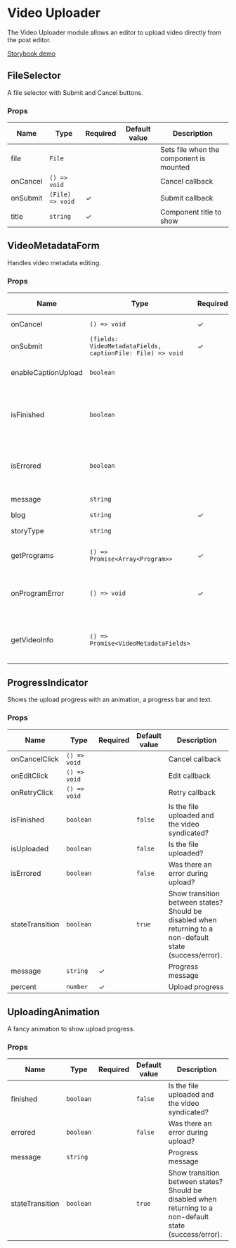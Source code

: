 # Video Uploader

The Video Uploader module allows an editor to upload video directly from the post editor.

[Storybook demo](http://localhost:8001/?selectedKind=4.%20Components%7CVideo%20Uploader)

<!-- STORY -->

## FileSelector

A file selector with Submit and Cancel buttons.

### Props

| Name | Type | Required | Default value | Description
|------|------|----------|---------------|------------
| file | `File` |  |  | Sets file when the component is mounted
| onCancel | `() => void` |  |  | Cancel callback
| onSubmit | `(File) => void` | ✓ |  | Submit callback
| title | `string` | ✓ |  | Component title to show

## VideoMetadataForm

Handles video metadata editing.

### Props

| Name | Type | Required | Default value | Description
|------|------|----------|---------------|------------
| onCancel | `() => void` | ✓ |  | Cancel callback
| onSubmit | `(fields: VideoMetadataFields, captionFile: File) => void` | ✓ |  | Submit callback
| enableCaptionUpload | `boolean` |  |  |  Enables caption upload field
| isFinished | `boolean` |  |  |  Denotes whether the file uploading is finished or not
| isErrored | `boolean` |  |  | Denotes if an error occurs during upload
| message | `string` |  |  | Progress message
| blog | `string` | ✓ |  | Blog title
| storyType | `string` |  |  | Story Type name
| getPrograms | `() => Promise<Array<Program>>` | ✓ |  |  Fetches enabled programs
| onProgramError | `() => void` | ✓ |  | Handles errors during program fetching
| getVideoInfo | `() => Promise<VideoMetadataFields>` |  |  | Handles fetching of existing video metadata


## ProgressIndicator

Shows the upload progress with an animation, a progress bar and text.

### Props

| Name | Type | Required | Default value | Description
|------|------|----------|---------------|------------
| onCancelClick | `() => void` |  |  | Cancel callback
| onEditClick | `() => void` |  |  | Edit callback
| onRetryClick | `() => void`|  |  | Retry callback
| isFinished | `boolean` |  | `false` |  Is the file uploaded and the video syndicated?
| isUploaded | `boolean` |  | `false` | Is the file uploaded?
| isErrored | `boolean` |  | `false` | Was there an error during upload?
| stateTransition | `boolean` |  | `true` | Show transition between states? Should be disabled when returning to a non-default state (success/error).
| message | `string` | ✓ |  | Progress message
| percent | `number` | ✓ |  | Upload progress


## UploadingAnimation

A fancy animation to show upload progress.

### Props

| Name | Type | Required | Default value | Description
|------|------|----------|---------------|------------
| finished | `boolean` |  | `false` |  Is the file uploaded and the video syndicated?
| errored | `boolean` |  | `false` | Was there an error during upload?
| message | `string` |  |  | Progress message
| stateTransition | `boolean` |  | `true` | Show transition between states? Should be disabled when returning to a non-default state (success/error).